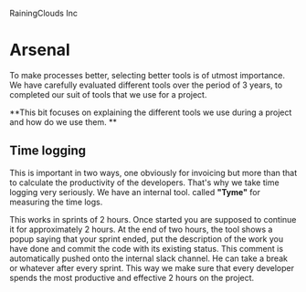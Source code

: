 RainingClouds Inc
# Arsenal

To make processes better, selecting better tools is of utmost importance. We have carefully evaluated different tools over the period of 3 years, to completed our suit of tools that we use for a project.

**This bit focuses on explaining the different tools we use during a project and how do we use them.
**

## Time logging
This is important in two ways, one obviously for invoicing but more than that to calculate the productivity of the developers. That's why we take time logging very seriously. We have an internal tool. called **"Tyme"** for measuring the time logs. 

This works in sprints of 2 hours. Once started you are supposed to continue it for approximately 2 hours. At the end of two hours, the tool shows a popup saying that your sprint ended, put the description of the work you have done and commit the code with its existing status. This comment is automatically pushed onto the internal slack channel. He can take a break or whatever after every sprint. This way we make sure that every developer spends the most productive and effective 2 hours on the project.





